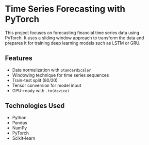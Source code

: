 # Time Series Forecasting with PyTorch

This project focuses on forecasting financial time series data using PyTorch. It uses a sliding window approach to transform the data and prepares it for training deep learning models such as LSTM or GRU.

## Features

- Data normalization with `StandardScaler`
- Windowing technique for time series sequences
- Train-test split (80/20)
- Tensor conversion for model input
- GPU-ready with `.to(device)`

## Technologies Used

- Python
- Pandas
- NumPy
- PyTorch
- Scikit-learn
